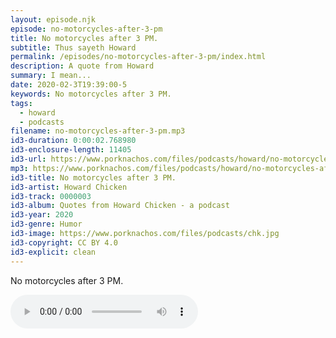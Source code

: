 ```yaml
---
layout: episode.njk
episode: no-motorcycles-after-3-pm
title: No motorcycles after 3 PM.
subtitle: Thus sayeth Howard
permalink: /episodes/no-motorcycles-after-3-pm/index.html
description: A quote from Howard
summary: I mean...
date: 2020-02-3T19:39:00-5
keywords: No motorcycles after 3 PM.
tags:
  - howard
  - podcasts
filename: no-motorcycles-after-3-pm.mp3
id3-duration: 0:00:02.768980
id3-enclosure-length: 11405
id3-url: https://www.porknachos.com/files/podcasts/howard/no-motorcycles-after-3-pm.mp3
mp3: https://www.porknachos.com/files/podcasts/howard/no-motorcycles-after-3-pm.mp3
id3-title: No motorcycles after 3 PM.
id3-artist: Howard Chicken
id3-track: 0000003
id3-album: Quotes from Howard Chicken - a podcast
id3-year: 2020
id3-genre: Humor
id3-image: https://www.porknachos.com/files/podcasts/chk.jpg
id3-copyright: CC BY 4.0
id3-explicit: clean
---
```

No motorcycles after 3 PM.

<audio controls>
  <source src="https://www.porknachos.com/files/podcasts/howard/no-motorcycles-after-3-pm.mp3">
</audio>
